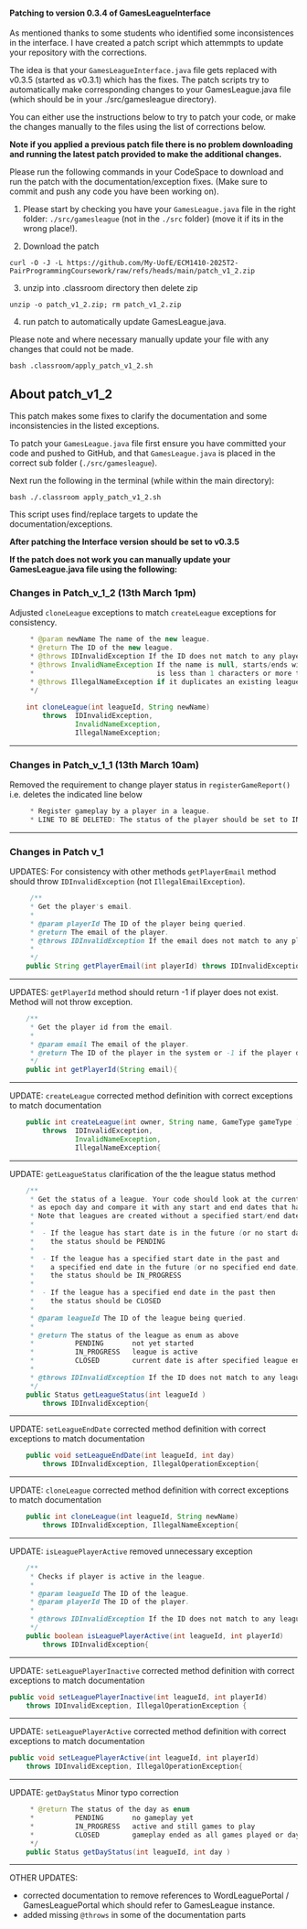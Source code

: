 #### Patching to version 0.3.4 of GamesLeagueInterface

As mentioned thanks to some students who identified some inconsistences in the interface. I have created a patch script which attemmpts to update your repository with the corrections.

The idea is that your `GamesLeagueInterface.java` file gets replaced with v0.3.5 (started as v0.3.1) which has the fixes. 
The patch scripts try to automatically make corresponding changes to your GamesLeague.java file (which should be in your ./src/gamesleague directory).

You can either use the instructions below to try to patch your code, or make the changes manually to the files using the list of corrections below.

**Note if you applied a previous patch file there is no problem downloading and running the latest patch provided to make the additional changes.**

Please run the following commands in your CodeSpace to download and run the patch with the documentation/exception fixes. (Make sure to commit and push any code you have been working on).

 1. Please start by checking you have your `GamesLeague.java` file in the right folder: `./src/gamesleague` (not in the `./src` folder) (move it if its in the wrong place!).

 2. Download the patch

```
curl -O -J -L https://github.com/My-UofE/ECM1410-2025T2-PairProgrammingCoursework/raw/refs/heads/main/patch_v1_2.zip
```

3. unzip into .classroom directory then delete zip

```
unzip -o patch_v1_2.zip; rm patch_v1_2.zip
```

4. run patch to automatically update GamesLeague.java.

Please note and where necessary manually update your file with any changes that could not be made.

```
bash .classroom/apply_patch_v1_2.sh
```


## About patch_v1_2

This patch makes some fixes to clarify the documentation and some inconsistencies in the listed exceptions.

To patch your `GamesLeague.java` file first ensure you have committed your code and pushed to GitHub, and that `GamesLeague.java` is placed in the correct sub folder (`./src/gamesleague`).

Next run the following in the terminal (while within the main directory):

```
bash ./.classroom apply_patch_v1_2.sh
```

This script uses find/replace targets to update the documentation/exceptions.

**After patching the Interface version should be set to v0.3.5**

**If the patch does not work you can manually update your GamesLeague.java file using the following:**

### Changes in Patch_v_1_2 (13th March 1pm)

Adjusted `cloneLeague` exceptions to match `createLeague` exceptions for consistency.

```java
     * @param newName The name of the new league.
     * @return The ID of the new league.
     * @throws IDInvalidException If the ID does not match to any player in the system.
     * @throws InvalidNameException If the name is null, starts/ends with whitespace, 
     *                              is less than 1 characters or more than 20 characters.
     * @throws IllegalNameException if it duplicates an existing league name
     */
    
    int cloneLeague(int leagueId, String newName)
        throws  IDInvalidException,
                InvalidNameException, 
                IllegalNameException;
```

-------

### Changes in Patch_v_1_1 (13th March 10am)

Removed the requirement to change player status in `registerGameReport()` i.e. deletes the indicated line below

```java
     * Register gameplay by a player in a league. 
     * LINE TO BE DELETED: The status of the player should be set to IN_PROGRESS.
```

-------

### Changes in Patch v_1

UPDATES: For consistency with other methods `getPlayerEmail` method should throw `IDInvalidException` (not `IllegalEmailException`).

```java
     /**
     * Get the player's email.
     * 
     * @param playerId The ID of the player being queried.
     * @return The email of the player.
     * @throws IDInvalidException If the email does not match to any player in the system.
     * 
     */
    public String getPlayerEmail(int playerId) throws IDInvalidException{"""
```
    
-------

UPDATES: `getPlayerId` method should return -1 if player does not exist. Method will not throw exception.

```java
    /**
     * Get the player id from the email.
     *
     * @param email The email of the player.
     * @return The ID of the player in the system or -1 if the player does not exist.
     */
    public int getPlayerId(String email){
 ```

-------

UPDATE: `createLeague` corrected method definition with correct exceptions to match documentation

```java
    public int createLeague(int owner, String name, GameType gameType ) 
        throws  IDInvalidException, 
                InvalidNameException, 
                IllegalNameException{
```

--------

UPDATE: `getLeagueStatus` clarification of the the league status method

```java
    /**
     * Get the status of a league. Your code should look at the current local date
     * as epoch day and compare it with any start and end dates that have been set for the league
     * Note that leagues are created without a specified start/end date
     * 
     *  - If the league has start date is in the future (or no start date specified)
     *    the status should be PENDING
     * 
     *  - If the league has a specified start date in the past and 
     *    a specified end date in the future (or no specified end date) then 
     *    the status should be IN_PROGRESS
     * 
     *  - If the league has a specified end date in the past then
     *    the status should be CLOSED
     * 
     * @param leagueId The ID of the league being queried.
     * 
     * @return The status of the league as enum as above
     *          PENDING       not yet started
     *          IN_PROGRESS   league is active
     *          CLOSED        current date is after specified league end date 
     *  
     * @throws IDInvalidException If the ID does not match to any league in the system.
     */
    public Status getLeagueStatus(int leagueId ) 
        throws IDInvalidException{
```

--------

UPDATE: `setLeagueEndDate` corrected method definition with correct exceptions to match documentation

```java
    public void setLeagueEndDate(int leagueId, int day) 
        throws IDInvalidException, IllegalOperationException{
```

--------

UPDATE: `cloneLeague` corrected method definition with correct exceptions to match documentation

```java
    public int cloneLeague(int leagueId, String newName) 
        throws IDInvalidException, IllegalNameException{
```

--------

UPDATE: `isLeaguePlayerActive` removed unnecessary exception

```java
    /**
     * Checks if player is active in the league.
     * 
     * @param leagueId The ID of the league.
     * @param playerId The ID of the player.
     * 
     * @throws IDInvalidException If the ID does not match to any league or player in the league.
     */
    public boolean isLeaguePlayerActive(int leagueId, int playerId) 
        throws IDInvalidException{
```

---------

UPDATE: `setLeaguePlayerInactive` corrected method definition with correct exceptions to match documentation

```java
public void setLeaguePlayerInactive(int leagueId, int playerId) 
    throws IDInvalidException, IllegalOperationException {
```

--------

UPDATE: `setLeaguePlayerActive` corrected method definition with correct exceptions to match documentation

```java
public void setLeaguePlayerActive(int leagueId, int playerId) 
    throws IDInvalidException, IllegalOperationException{

```

---------

UPDATE: `getDayStatus` Minor typo correction

```java
     * @return The status of the day as enum
     *          PENDING       no gameplay yet
     *          IN_PROGRESS   active and still games to play
     *          CLOSED        gameplay ended as all games played or day ended   
     */
    public Status getDayStatus(int leagueId, int day ) 
```

----------

OTHER UPDATES: 

 - corrected documentation to remove references to WordLeaguePortal / GamesLeaguePortal which should refer to GamesLeague instance.
 - added missing `@throws` in some of the documentation parts
